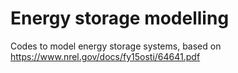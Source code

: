 # Energy storage modelling

Codes to model energy storage systems, based on https://www.nrel.gov/docs/fy15osti/64641.pdf
